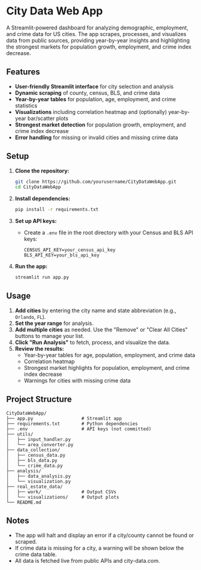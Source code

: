 # City Data Web App

A Streamlit-powered dashboard for analyzing demographic, employment, and crime data for US cities. The app scrapes, processes, and visualizes data from public sources, providing year-by-year insights and highlighting the strongest markets for population growth, employment, and crime index decrease.

## Features
- **User-friendly Streamlit interface** for city selection and analysis
- **Dynamic scraping** of county, census, BLS, and crime data
- **Year-by-year tables** for population, age, employment, and crime statistics
- **Visualizations** including correlation heatmap and (optionally) year-by-year bar/scatter plots
- **Strongest market detection** for population growth, employment, and crime index decrease
- **Error handling** for missing or invalid cities and missing crime data

## Setup

1. **Clone the repository:**
   ```bash
   git clone https://github.com/yourusername/CityDataWebApp.git
   cd CityDataWebApp
   ```

2. **Install dependencies:**
   ```bash
   pip install -r requirements.txt
   ```

3. **Set up API keys:**
   - Create a `.env` file in the root directory with your Census and BLS API keys:
     ```env
     CENSUS_API_KEY=your_census_api_key
     BLS_API_KEY=your_bls_api_key
     ```

4. **Run the app:**
   ```bash
   streamlit run app.py
   ```

## Usage

1. **Add cities** by entering the city name and state abbreviation (e.g., `Orlando`, `FL`).
2. **Set the year range** for analysis.
3. **Add multiple cities** as needed. Use the "Remove" or "Clear All Cities" buttons to manage your list.
4. **Click "Run Analysis"** to fetch, process, and visualize the data.
5. **Review the results:**
   - Year-by-year tables for age, population, employment, and crime data
   - Correlation heatmap
   - Strongest market highlights for population, employment, and crime index decrease
   - Warnings for cities with missing crime data

## Project Structure

```
CityDataWebApp/
├── app.py                  # Streamlit app
├── requirements.txt        # Python dependencies
├── .env                    # API keys (not committed)
├── utils/
│   ├── input_handler.py
│   └── area_converter.py
├── data_collection/
│   ├── census_data.py
│   ├── bls_data.py
│   └── crime_data.py
├── analysis/
│   ├── data_analysis.py
│   └── visualization.py
├── real_estate_data/
│   ├── work/               # Output CSVs
│   └── visualizations/     # Output plots
└── README.md
```

## Notes
- The app will halt and display an error if a city/county cannot be found or scraped.
- If crime data is missing for a city, a warning will be shown below the crime data table.
- All data is fetched live from public APIs and city-data.com.

